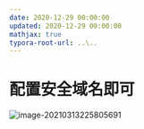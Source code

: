 ```yaml
---
date: 2020-12-29 00:00:00
updated: 2020-12-29 00:00:00
mathjax: true
typora-root-url: ..\..
---
```




# 配置安全域名即可

![image-20210313225805691](images\image-20210313225805691.png)